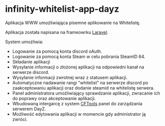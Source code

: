 # infinity-whitelist-app-dayz
Aplikacja WWW umożliwiająca pisemne aplikowanie na Whitelistę.

Aplikacja została napisana na frameowrku [Laravel](https://laravel.com/).

System umożliwia:
- Logowanie za pomocą konta discord oAuth.
- Logowanie za pomocą konta Steam w celu pobrania SteamID 64.
- Składanie aplikacji
- Wysyłanie informacji o złożonej aplikacji na odpowiedni kanał na serwerze discord.
- Wysyłanie informacji zwrotnej wraz z statusem aplikacji.
- Automatyczne nadawanie rangi "whitelist" na serwerze discord po zaakceptowaniu aplikacji oraz dodanie steamid na whitelistę serwera.
- Panel administratora umożliwiający sprawdzanie aplikacji, zwracanie ich do poprawy oraz akceptowanie aplikacji.
- Wbudowaną intergarcę z system [CFTools](https://cftools.com/) panel do zarządzania serwerem DayZ.
- Możliwość edytowania aplikacji w momencie gdy administrator ją zwróci.


  
